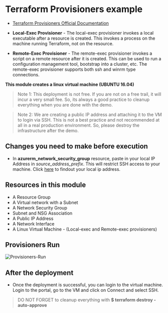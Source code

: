 # Terraform Provisioners example

- [Terraform Provisioners Official Documentation](https://www.terraform.io/docs/provisioners/index.html)

- **Local-Exec Provisioner** - The local-exec provisioner invokes a local executable after a resource is created. This invokes a process on the machine running Terraform, not on the resource. 

- **Remote-Exec Provisioner** - The remote-exec provisioner invokes a script on a remote resource after it is created. This can be used to run a configuration management tool, bootstrap into a cluster, etc. The remote-exec provisioner supports both ssh and winrm type connections.


**This module creates a linux virtual machine (UBUNTU 16.04)**

> Note 1: This deployment is not free. If you are not on a free trail, it will incur a very small fee. So, its always a good practice to cleanup everything when you are done with the demo.

> Note 2: We are creating a public IP address and attaching it to the VM to login via SSH. This is not a best practice and not recommended at all in a real production environment. So, please destroy the infrastructure after the demo. 

## Changes you need to make before execution

- In **azurerm_network_security_group** resource, paste in your local IP Address in *source_address_prefix*. This will restrict SSH access to your machine. Click [here](https://www.whatsmyip.org/) to findout your local ip address.

## Resources in this module

- A Resource Group
- A Virtual network with a Subnet
- A Network Security Group
- Subnet and NSG Association
- A Public IP Address
- A Network Interface
- A Linux Virtual Machine - (Local-exec and Remote-exec provisioners)

## Provisioners Run


![Provisioners-Run](https://github.com/MiladYarmohammadi/terralabs/blob/master/images/Terraform-Provisioners.png)

## After the deployment

- Once the deployment is successful, you can login to the virtual machine. Login to the portal, go to the VM and click on Connect and select SSH.

> DO NOT FORGET to cleanup everything with  **$ terraform destroy -auto-approve**

